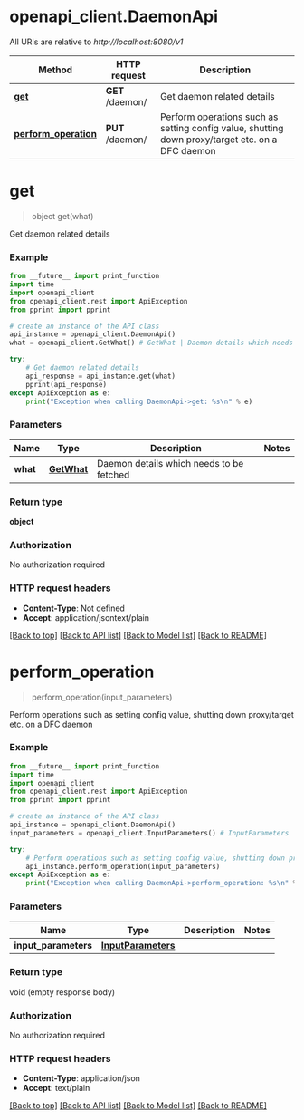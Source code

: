 # openapi_client.DaemonApi

All URIs are relative to *http://localhost:8080/v1*

Method | HTTP request | Description
------------- | ------------- | -------------
[**get**](DaemonApi.md#get) | **GET** /daemon/ | Get daemon related details
[**perform_operation**](DaemonApi.md#perform_operation) | **PUT** /daemon/ | Perform operations such as setting config value, shutting down proxy/target etc. on a DFC daemon


# **get**
> object get(what)

Get daemon related details

### Example
```python
from __future__ import print_function
import time
import openapi_client
from openapi_client.rest import ApiException
from pprint import pprint

# create an instance of the API class
api_instance = openapi_client.DaemonApi()
what = openapi_client.GetWhat() # GetWhat | Daemon details which needs to be fetched

try:
    # Get daemon related details
    api_response = api_instance.get(what)
    pprint(api_response)
except ApiException as e:
    print("Exception when calling DaemonApi->get: %s\n" % e)
```

### Parameters

Name | Type | Description  | Notes
------------- | ------------- | ------------- | -------------
 **what** | [**GetWhat**](.md)| Daemon details which needs to be fetched | 

### Return type

**object**

### Authorization

No authorization required

### HTTP request headers

 - **Content-Type**: Not defined
 - **Accept**: application/jsontext/plain

[[Back to top]](#) [[Back to API list]](../README.md#documentation-for-api-endpoints) [[Back to Model list]](../README.md#documentation-for-models) [[Back to README]](../README.md)

# **perform_operation**
> perform_operation(input_parameters)

Perform operations such as setting config value, shutting down proxy/target etc. on a DFC daemon

### Example
```python
from __future__ import print_function
import time
import openapi_client
from openapi_client.rest import ApiException
from pprint import pprint

# create an instance of the API class
api_instance = openapi_client.DaemonApi()
input_parameters = openapi_client.InputParameters() # InputParameters | 

try:
    # Perform operations such as setting config value, shutting down proxy/target etc. on a DFC daemon
    api_instance.perform_operation(input_parameters)
except ApiException as e:
    print("Exception when calling DaemonApi->perform_operation: %s\n" % e)
```

### Parameters

Name | Type | Description  | Notes
------------- | ------------- | ------------- | -------------
 **input_parameters** | [**InputParameters**](InputParameters.md)|  | 

### Return type

void (empty response body)

### Authorization

No authorization required

### HTTP request headers

 - **Content-Type**: application/json
 - **Accept**: text/plain

[[Back to top]](#) [[Back to API list]](../README.md#documentation-for-api-endpoints) [[Back to Model list]](../README.md#documentation-for-models) [[Back to README]](../README.md)

